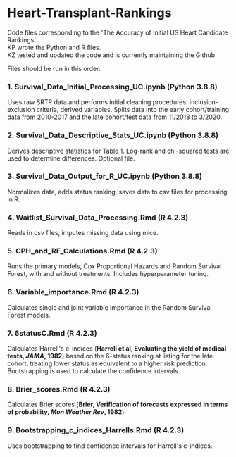 # Heart-Transplant-Rankings

Code files corresponding to the 'The Accuracy of Initial US Heart Candidate Rankings'. <br />
KP wrote the Python and R files. <br />
KZ tested and updated the code and is currently maintaining the Github. <br />

Files should be run in this order:

### 1. Survival_Data_Initial_Processing_UC.ipynb (Python 3.8.8)
Uses raw SRTR data and performs initial cleaning procedures: inclusion-exclusion criteria, derived variables. Splits data into the early cohort/training data from 2010-2017 and the late cohort/test data from 11/2018 to 3/2020.

### 2. Survival_Data_Descriptive_Stats_UC.ipynb (Python 3.8.8)
Derives descriptive statistics for Table 1. Log-rank and chi-squared tests are used to determine differences. Optional file.

### 3. Survival_Data_Output_for_R_UC.ipynb (Python 3.8.8)
Normalizes data, adds status ranking, saves data to csv files for processing in R.

### 4. Waitlist_Survival_Data_Processing.Rmd (R 4.2.3)
Reads in csv files, imputes missing data using mice.

### 5. CPH_and_RF_Calculations.Rmd (R 4.2.3)
Runs the primary models, Cox Proportional Hazards and Random Survival Forest, with and without treatments. Includes hyperparameter tuning.

### 6. Variable_importance.Rmd (R 4.2.3)
Calculates single and joint variable importance in the Random Survival Forest models.

### 7. 6statusC.Rmd (R 4.2.3)
Calculates Harrell's c-indices (**Harrell et al, Evaluating the yield of medical tests, *JAMA*, 1982**) based on the 6-status ranking at listing for the late cohort, treating lower status as equivalent to a higher risk prediction. Bootstrapping is used to calculate the confidence intervals.

### 8. Brier_scores.Rmd (R 4.2.3)
Calculates Brier scores (**Brier, Verification of forecasts expressed in terms of probability, *Mon Weather Rev*, 1982**).

### 9. Bootstrapping_c_indices_Harrells.Rmd (R 4.2.3)
Uses bootstrapping to find confidence intervals for Harrell's c-indices.
